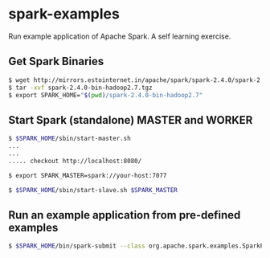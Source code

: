 # spark-examples
Run example application of Apache Spark. A self learning exercise.

## Get Spark Binaries
```sh
$ wget http://mirrors.estointernet.in/apache/spark/spark-2.4.0/spark-2.4.0-bin-hadoop2.7.tgz
$ tar -xvf spark-2.4.0-bin-hadoop2.7.tgz
$ export SPARK_HOME="$(pwd)/spark-2.4.0-bin-hadoop2.7"
```

## Start Spark (standalone) MASTER and WORKER
```sh
$ $SPARK_HOME/sbin/start-master.sh
...
...
..... checkout http://localhost:8080/

$ export SPARK_MASTER=spark://your-host:7077

$ $SPARK_HOME/sbin/start-slave.sh $SPARK_MASTER
```

## Run an example application from pre-defined examples
```sh
$ $SPARK_HOME/bin/spark-submit --class org.apache.spark.examples.SparkPi --master spark://shiva-pc:7077 --executor-memory 2G --total-executor-cores 4 $SPARK_HOME/examples/jars/spark-examples_2.11-2.4.0.jar 5000
```

